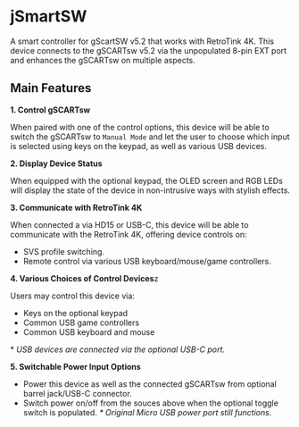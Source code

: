 # jSmartSW
A smart controller for gScartSW v5.2 that works with RetroTink 4K. This device connects to the gSCARTsw v5.2 via the unpopulated 8-pin EXT port and enhances the gSCARTsw on multiple aspects.

## Main Features

**1. Control gSCARTsw**
   
When paired with one of the control options, this device will be able to switch the gSCARTsw to `Manual Mode` and let the user to choose which input is selected using keys on the keypad, as well as various USB devices.

**2. Display Device Status**

When equipped with the optional keypad, the OLED screen and RGB LEDs will display the state of the device in non-intrusive ways with stylish effects.

**3. Communicate with RetroTink 4K**

When connected a via HD15 or USB-C, this device will be able to communicate with the RetroTink 4K, offering device controls on:
- SVS profile switching.
- Remote control via various USB keyboard/mouse/game controllers.

**4. Various Choices of Control Devices**z

Users may control this device via:
- Keys on the optional keypad
- Common USB game controllers
- Common USB keyboard and mouse
  
\* *USB devices are connected via the optional USB-C port.*

**5. Switchable Power Input Options**

- Power this device as well as the connected gSCARTsw from optional barrel jack/USB-C connector.
- Switch power on/off from the souces above when the optional toggle switch is populated.
*\* Original Micro USB power port still functions.*
